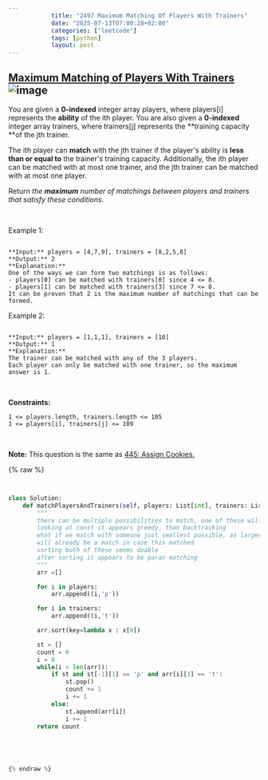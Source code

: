 ```yaml
---
            title: "2497 Maximum Matching Of Players With Trainers"
            date: "2025-07-13T07:00:28+02:00"
            categories: ["leetcode"]
            tags: [python]
            layout: post
---
```

            
## [Maximum Matching of Players With Trainers](https://leetcode.com/problems/maximum-matching-of-players-with-trainers) ![image](https://img.shields.io/badge/Difficulty-Medium-orange)

You are given a **0-indexed** integer array players, where players[i] represents the **ability** of the ith player. You are also given a **0-indexed** integer array trainers, where trainers[j] represents the **training capacity **of the jth trainer.

The ith player can **match** with the jth trainer if the player's ability is **less than or equal to** the trainer's training capacity. Additionally, the ith player can be matched with at most one trainer, and the jth trainer can be matched with at most one player.

Return *the **maximum** number of matchings between *players* and *trainers* that satisfy these conditions.*

 

Example 1:

```

**Input:** players = [4,7,9], trainers = [8,2,5,8]
**Output:** 2
**Explanation:**
One of the ways we can form two matchings is as follows:
- players[0] can be matched with trainers[0] since 4 <= 8.
- players[1] can be matched with trainers[3] since 7 <= 8.
It can be proven that 2 is the maximum number of matchings that can be formed.

```

Example 2:

```

**Input:** players = [1,1,1], trainers = [10]
**Output:** 1
**Explanation:**
The trainer can be matched with any of the 3 players.
Each player can only be matched with one trainer, so the maximum answer is 1.

```

 

**Constraints:**

	1 <= players.length, trainers.length <= 105
	1 <= players[i], trainers[j] <= 109

 

**Note:** This question is the same as [ 445: Assign Cookies.](https://leetcode.com/problems/assign-cookies/description/)

{% raw %}


````python


class Solution:
    def matchPlayersAndTrainers(self, players: List[int], trainers: List[int]) -> int:
        """
        there can be multiple possibilities to match, one of these will lead to max
        looking at const it appears greedy, than backtracking
        what if we match with someone just smallest possible, as larger ones
        will already be a match in case this matched
        sorting both of these seems doable
        after sorting it appears to be paran matching
        """
        arr =[]

        for i in players:
            arr.append((i,'p'))

        for i in trainers:
            arr.append((i,'t'))

        arr.sort(key=lambda x : x[0])

        st = []
        count = 0
        i = 0
        while(i < len(arr)):
            if st and st[-1][1] == 'p' and arr[i][1] == 't':
                st.pop()
                count += 1
                i += 1
            else:
                st.append(arr[i])
                i += 1
        return count
            




{% endraw %}
